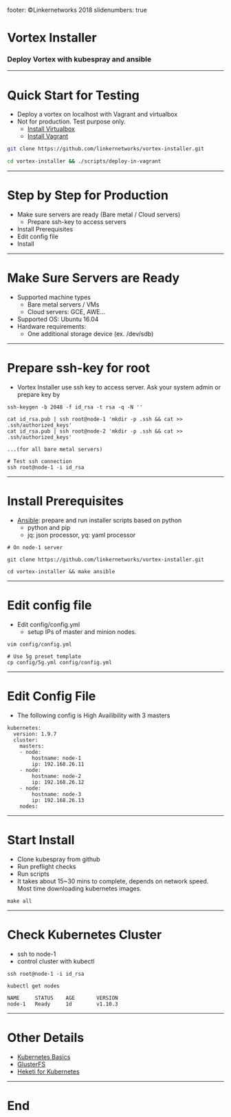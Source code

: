 footer: ©Linkernetworks 2018
slidenumbers: true

# Vortex Installer

### Deploy Vortex with kubespray and ansible

---

# Quick Start for Testing

- Deploy a vortex on localhost with Vagrant and virtualbox
- Not for production. Test purpose only.
  - [Install Virtualbox](https://www.virtualbox.org/wiki/Downloads)
  - [Install Vagrant](https://www.vagrantup.com/downloads.html)

```bash
git clone https://github.com/linkernetworks/vortex-installer.git

cd vortex-installer && ./scripts/deploy-in-vagrant
```

---

# Step by Step for Production

- Make sure servers are ready (Bare metal / Cloud servers)
  - Prepare ssh-key to access servers
- Install Prerequisites
- Edit config file
- Install

---

# Make Sure Servers are Ready 

- Supported machine types
  - Bare metal servers / VMs
  - Cloud servers: GCE, AWE...
- Supported OS: Ubuntu 16.04
- Hardware requirements:
  - One additional storage device (ex. /dev/sdb)

---

# Prepare ssh-key for root

- Vortex Installer use ssh key to access server. Ask your system admin or prepare key by

```
ssh-keygen -b 2048 -f id_rsa -t rsa -q -N ''

cat id_rsa.pub | ssh root@node-1 'mkdir -p .ssh && cat >> .ssh/authorized_keys'
cat id_rsa.pub | ssh root@node-2 'mkdir -p .ssh && cat >> .ssh/authorized_keys'

...(for all bare metal servers)

# Test ssh connection
ssh root@node-1 -i id_rsa
```

---

# Install Prerequisites

- [Ansible](https://www.ansible.com/): prepare and run installer scripts based on python
  - python and pip
  - jq: json processor, yq: yaml processor

```
# On node-1 server

git clone https://github.com/linkernetworks/vortex-installer.git

cd vortex-installer && make ansible
```

---

# Edit config file

- Edit config/config.yml
  - setup IPs of master and minion nodes.

```
vim config/config.yml

# Use 5g preset template
cp config/5g.yml config/config.yml
```

---

# Edit Config File

- The following config is High Availibility with 3 masters

```
kubernetes:
  version: 1.9.7
  cluster:
    masters:
    - node:
        hostname: node-1
        ip: 192.168.26.11
    - node:
        hostname: node-2
        ip: 192.168.26.12
    - node:
        hostname: node-3
        ip: 192.168.26.13
    nodes:
```

---

# Start Install

- Clone kubespray from github
- Run preflight checks
- Run scripts
- It takes about 15~30 mins to complete, depends on network speed. Most time downloading kubernetes images.

```
make all
```

---

# Check Kubernetes Cluster

- ssh to node-1
- control cluster with kubectl

```
ssh root@node-1 -i id_rsa

kubectl get nodes

NAME     STATUS    AGE       VERSION
node-1   Ready     1d        v1.10.3

```

---

# Other Details

- [Kubernetes Basics](https://kubernetes.io/docs/tutorials/kubernetes-basics/)
- [GlusterFS](https://docs.gluster.org/en/v3/)
- [Heketi for Kubernetes](https://github.com/heketi/heketi/tree/master/extras/kubernetes)

---

# End
